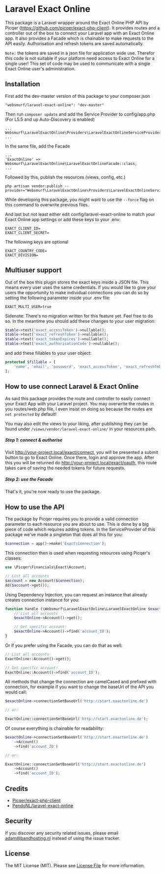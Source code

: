 # Laravel Exact Online
This package is a Laravel wrapper around the Exact Online PHP API by Picqer 
(https://github.com/picqer/exact-php-client). It provides routes and a controller out of the box to connect
your Laravel app with an Exact Online app. It also provides a Facade which is chainable to make requests
to the API easily. Authorisation and refresh tokens are saved automatically.

`Note:` the tokens are saved in a json file for application wide use. Therefor this code is not suitable if
your platform need access to Exact Online for a single user! This set of code may be used to communicate with
a single Exact Online user's administration.

## Installation
First add the dev-master version of this package to your composer.json

```
"websmurf/laravel-exact-online": "dev-master"
```

Then run `composer update` and add the Service Provider to config/app.php (For L5.5 and up Auto-Discovery is enabled)

```
...
Websmurf\LaravelExactOnline\Providers\LaravelExactOnlineServiceProvider::class,
...
```

In the same file, add the Facade

```
...
'ExactOnline' => Websmurf\LaravelExactOnline\LaravelExactOnlineFacade::class,
...
```

Followed by this, publish the resources (views, config, etc.)

```
php artisan vendor:publish --provider="Websmurf\LaravelExactOnline\Providers\LaravelExactOnlineServiceProvider"
```

While developing this package, you might want to use the `--force` flag on this command to overwrite previous files.

And last but not least either edit config/laravel-exact-online to match your Exact Online app settings
or add these keys to your .env:

```
EXACT_CLIENT_ID=
EXACT_CLIENT_SECRET=
```

The following keys are optional

```
EXACT_COUNTRY_CODE=
EXACT_DIVISION=
```

## Multiuser support
Out of the box this plugin stores the exact keys inside a JSON file. This means every user uses the same credentials. If you would like to give your users the opportunity to make individual connections you can do so by setting the following parameter inside your .env file:

```
EXACT_MULTI_USER=true
```

Sidenote: There's no migration written for this feature yet. Feel free to do so. In the meantime you should add these changes to your user  migration:

```php
$table->text('exact_accessToken')->nullable();
$table->text('exact_refreshToken')->nullable();
$table->text('exact_tokenExpires')->nullable();
$table->text('exact_authorisationCode')->nullable();
```

and add these fillables to your user object:

```php
protected $fillable = [
    'name', 'email', 'password', 'exact_accessToken', 'exact_refreshToken', 'exact_tokenExpires', 'exact_authorisationCode'
];
```

## How to use connect Laravel & Exact Online
As said this package provides the route and controller to easily connect your  Exact App with 
your Laravel project. You may overwrite the routes in you routes/web.php file, I even insist on
doing so because the routes are `not protected` by default!

You may also edit the views to your liking, after publishing they can be found under
`/views/vendor/laravel-exact-online/` in your resources path.

##### Step 1: connect & authorise
Visit http://your-project.local/exact/connect, you will be presented a submit button to go to
Exact Online. Once there, login and approve the app. After this you will be returned do 
http://your-project.local/exact/oauth, this route takes care of saving the needed tokens for
future requests.

##### Step 2: use the Facade
That's it, you're now ready to use the package.

## How to use the API
The package by Picqer requires you to provide a valid connection parameter to each resource
you are about to use. This is done by a big piece of code which requires adding tokens. In
the ServiceProvider of this package we've made a singleton that does all this for you:

```php
$connection = app()->make('Exact\Connection');
```

This connection then is used when requesting resources using Picqer's classes:

```php
use \Picqer\Financials\Exact\Account;

// List all accounts
$account = new Account($connection);
dd($account->get());
```

Using Dependency Injection, you can request an instance that already creates connection instance for you:

```php
function handle (\Websmurf\LaravelExactOnline\LaravelExactOnline $exactOnline) {
    // List all accounts
    $exactOnline->Account()->get();

    // Get specific account:
    $exactOnline->Account()->find('account_ID');
}
```

Or if you prefer using the Facade, you can do that as well:

```php
// List all accounts
ExactOnline::Account()->get();

// Get specific account:
ExactOnline::Account()->find('account_ID');
```

All methods that change the connection are camelCased and prefixed with connection, for
example if you want to change the baseUrl of the API you would call:

```php
$exactOnline->connectionSetBaseUrl('http://start.exactonline.de')

// or:

ExactOnline::connectionSetBaseUrl('http://start.exactonline.de');
```

Of course everything is chainable for readability:

```php
$exactOnline->connectionSetBaseUrl('http://start.exactonline.de')
    ->Account()
    ->find('account_ID')

// or:

ExactOnline::connectionSetBaseUrl('http://start.exactonline.de')
    ->Account()
    ->find('account_ID');
```

## Credits

- [Picqer/exact-php-client](https://github.com/picqer/exact-php-client)
- [PendoNL/laravel-exact-online](https://github.com/PendoNL/laravel-exact-online)

## Security

If you discover any security related issues, please email adam@bandhosting.nl instead of using the issue tracker.

## License

The MIT License (MIT). Please see [License File](LICENSE) for more information.
